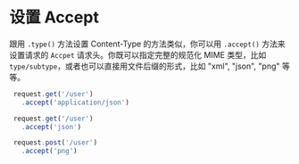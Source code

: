 # 设置 Accept

跟用 `.type()` 方法设置 Content-Type 的方法类似，你可以用 `.accept()` 方法来设置请求的 `Accpet`
请求头。你既可以指定完整的规范化 MIME 类型，比如
`type/subtype`，或者也可以直接用文件后缀的形式，比如 "xml", "json", "png" 等等。

```js
 request.get('/user')
   .accept('application/json')

 request.get('/user')
   .accept('json')

 request.post('/user')
   .accept('png')
```
